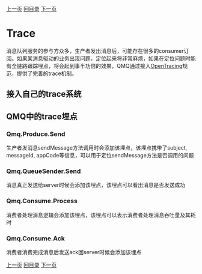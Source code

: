 [上一页](monitor.md)
[回目录](../../README_QMQ.md)
[下一页](producer.md)

# Trace

消息队列服务的参与方众多，生产者发出消息后，可能存在很多的consumer订阅。如果某消息驱动的业务出现问题，定位起来将非常麻烦，如果在定位问题时能有全链路跟踪埋点，将会起到事半功倍的效果，QMQ通过接入[OpenTracing](https://opentracing.io/)规范，提供了完善的trace机制。

## 接入自己的trace系统

## QMQ中的trace埋点

### Qmq.Produce.Send
生产者发消息sendMessage方法调用时会添加该埋点，该埋点携带了subject, messageId, appCode等信息，可以用于定位sendMessage方法是否调用的问题

### Qmq.QueueSender.Send
消息真正发送给server时候会添加该埋点，该埋点可以看出消息是否发送成功

### Qmq.Consume.Process
消费者处理消息逻辑会添加该埋点，该埋点可以表示消费者处理消息吞吐量及其耗时

### Qmq.Consume.Ack
消费者消费完成消息后发送ack回server时候会添加该埋点

[上一页](monitor.md)
[回目录](../../README_QMQ.md)
[下一页](producer.md)
